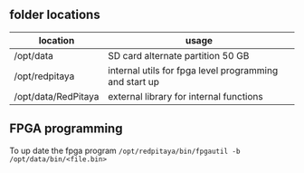 ## folder locations

| location            | usage                                                  |
| ------------------- | ------------------------------------------------------ |
| /opt/data           | SD card alternate partition 50 GB                      |
| /opt/redpitaya      | internal utils for fpga level programming and start up |
| /opt/data/RedPitaya | external library for internal functions                |

## FPGA programming

To up date the fpga program 
`/opt/redpitaya/bin/fpgautil -b /opt/data/bin/<file.bin>`


